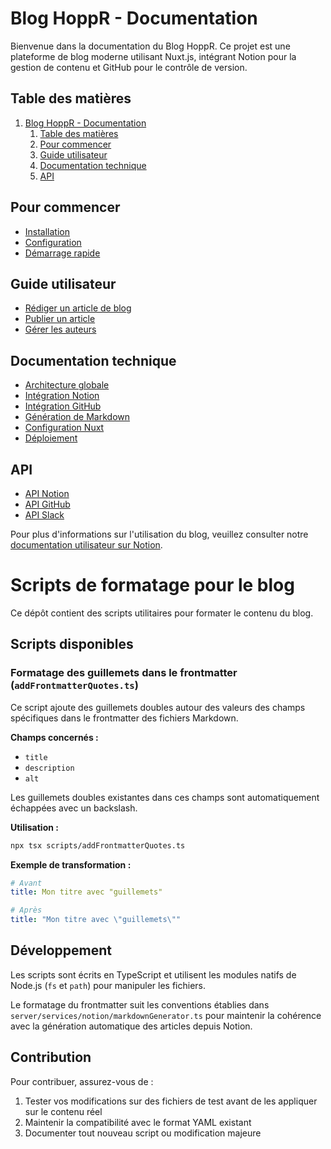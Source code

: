 # Blog HoppR - Documentation

Bienvenue dans la documentation du Blog HoppR. Ce projet est une plateforme de blog moderne utilisant Nuxt.js, intégrant Notion pour la gestion de contenu et GitHub pour le contrôle de version.

## Table des matières

1. [Blog HoppR - Documentation](#blog-hoppr---documentation)
   1. [Table des matières](#table-des-matières)
   2. [Pour commencer](#pour-commencer)
   3. [Guide utilisateur](#guide-utilisateur)
   4. [Documentation technique](#documentation-technique)
   5. [API](#api)

## Pour commencer

- [Installation](docs/getting-started/01_installation.md)
- [Configuration](docs/getting-started/02_configuration.md)
- [Démarrage rapide](docs/getting-started/03_quick_start.md)

## Guide utilisateur

- [Rédiger un article de blog](docs/user-guide/01_writing_blog_post.md)
- [Publier un article](docs/user-guide/02_publishing_article.md)
- [Gérer les auteurs](docs/user-guide/03_managing_authors.md)

## Documentation technique

- [Architecture globale](docs/technical/01_architecture.md)
- [Intégration Notion](docs/technical/02_notion_integration.md)
- [Intégration GitHub](docs/technical/03_github_integration.md)
- [Génération de Markdown](docs/technical/04_markdown_generation.md)
- [Configuration Nuxt](docs/technical/05_nuxt_configuration.md)
- [Déploiement](docs/technical/06_deployment.md)

## API

- [API Notion](docs/api/01_notion_api.md)
- [API GitHub](docs/api/02_github_api.md)
- [API Slack](docs/api/03_slack_api.md)

Pour plus d'informations sur l'utilisation du blog, veuillez consulter notre [documentation utilisateur sur Notion](https://www.notion.so/hoppr-tech/Blog-HoppR-2cb814dde33e4356b0034a4457d6d3c4?p=95fafd7733564616b75bc8947216a4da&pm=s).
# Scripts de formatage pour le blog

Ce dépôt contient des scripts utilitaires pour formater le contenu du blog.

## Scripts disponibles

### Formatage des guillemets dans le frontmatter (`addFrontmatterQuotes.ts`)

Ce script ajoute des guillemets doubles autour des valeurs des champs spécifiques dans le frontmatter des fichiers Markdown.

**Champs concernés :**
- `title`
- `description`
- `alt`

Les guillemets doubles existantes dans ces champs sont automatiquement échappées avec un backslash.

**Utilisation :**
```bash
npx tsx scripts/addFrontmatterQuotes.ts
```

**Exemple de transformation :**
```yaml
# Avant
title: Mon titre avec "guillemets"

# Après
title: "Mon titre avec \"guillemets\""
```

## Développement

Les scripts sont écrits en TypeScript et utilisent les modules natifs de Node.js (`fs` et `path`) pour manipuler les fichiers.

Le formatage du frontmatter suit les conventions établies dans `server/services/notion/markdownGenerator.ts` pour maintenir la cohérence avec la génération automatique des articles depuis Notion.

## Contribution

Pour contribuer, assurez-vous de :
1. Tester vos modifications sur des fichiers de test avant de les appliquer sur le contenu réel
2. Maintenir la compatibilité avec le format YAML existant
3. Documenter tout nouveau script ou modification majeure
